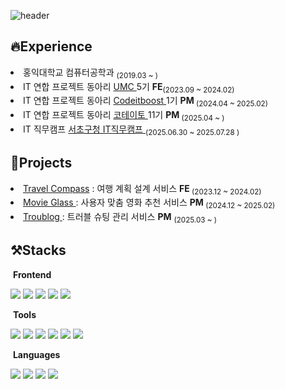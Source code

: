 ![header](https://capsule-render.vercel.app/api?type=venom&color=CAF0F8&height=160&section=header&text=Sanghyeon%20&fontSize=52&animation=fadeIn&fontColor=0077B6
)
<h2>🔥Experience</h2>
<li> 홍익대학교 컴퓨터공학과 <sub>(2019.03 ~ )</sub></li>
<li> IT 연합 프로젝트 동아리 <a href="https://github.com/HIUMC"> UMC </a> 5기 <strong>FE</strong><sub>(2023.09 ~ 2024.02)</sub></li>
<li> IT 연합 프로젝트 동아리 <a href = "https://github.com/Codeitboost-Hongik"> Codeitboost </a> 1기 <strong>PM</strong><sub> (2024.04 ~ 2025.02)</sub> </li>
<li> IT 연합 프로젝트 동아리 <a href = "https://github.com/IT-Cotato"> 코테이토 </a> 11기 <strong>PM</strong><sub> (2025.04 ~ )</sub>
<li> IT 직무캠프 <a href = "https://velog.io/@noeyhgnas/series/IT직무캠프"> 서초구청 IT직무캠프 </a> <sub> (2025.06.30 ~ 2025.07.28 )</sub></li>

<h2>🔗Projects</h2>
<li> <a href = "https://github.com/TravelCompass-UMC"> Travel Compass</a> : 여행 계획 설계 서비스  <strong>FE</strong><sub> (2023.12 ~ 2024.02)</sub> </li>
<li> <a href = "https://github.com/Codeit-MovieGlass"> Movie Glass </a> : 사용자 맞춤 영화 추천 서비스  <strong>PM</strong><sub> (2024.12 ~ 2025.02)</sub> </li>
<li> <a href = "https://github.com/IT-Cotato/11th-TroubleLog-FE"> Troublog </a> : 트러블 슈팅 관리 서비스  <strong>PM</strong> <sub>(2025.03 ~ )</sub> </li>

<h2>⚒️Stacks</h2>
<p>
  <div>
    <p>&nbsp;<strong>Frontend</strong></p>
  <img src="https://img.shields.io/badge/React-61DAFB?style=flat-square&logo=React&logoColor=white"/>
  <img src="https://img.shields.io/badge/JavaScript-F7DF1E?style=flat-square&logo=Javascript&logoColor=ffffff"/>
  <img src="https://img.shields.io/badge/TypeScript-3178C6?style=flat-square&logo=TypeScript&logoColor=white"/>
  <img src="https://img.shields.io/badge/Styled_Components-DB7093?style=flat-square&logo=styledComponents&logoColor=ffffff"/>
  <img src="https://img.shields.io/badge/Tailwind-06B6D4?style=flat-square&logo=tailwindCss&logoColor=white"/>
  </div>
  <div>
    <p>&nbsp;<strong>Tools</strong></p>
  <img src="https://img.shields.io/badge/MySQL-4479A1?style=flat-square&logo=MySQL&logoColor=white"/>
  <img src="https://img.shields.io/badge/Figma-F24E1E?style=flat-square&logo=Figma&logoColor=white"/>
  <img src="https://img.shields.io/badge/Notion-000000?style=flat-square&logo=Notion&logoColor=white"/>
  <img src="https://img.shields.io/badge/discord-5865F2?style=flat-square&logo=discord&logoColor=white"/>
  <img src="https://img.shields.io/badge/git-F05032?style=flat-square&logo=git&logoColor=white"/>
  <img src="https://img.shields.io/badge/github-181717?style=flat-square&logo=github&logoColor=white"/>
  </div>
  <div>
    <p>&nbsp;<strong>Languages</strong></p>
  <img src="https://img.shields.io/badge/python-3776AB?style=flat-square&logo=python&logoColor=white"/>
  <img src="https://img.shields.io/badge/c++-00599C?style=flat-square&logo=c++&logoColor=white"/>
  <img src="https://img.shields.io/badge/JavaScript-F7DF1E?style=flat-square&logo=Javascript&logoColor=ffffff"/>
  <img src="https://img.shields.io/badge/TypeScript-3178C6?style=flat-square&logo=TypeScript&logoColor=white"/>
  </div>
  <br>
</p>

